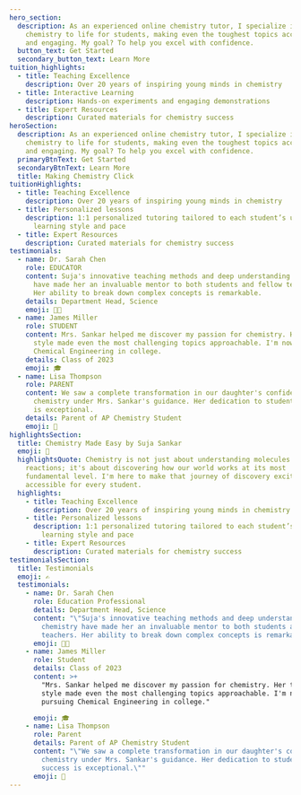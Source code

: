 ```yaml
---
hero_section:
  description: As an experienced online chemistry tutor, I specialize in bringing
    chemistry to life for students, making even the toughest topics accessible
    and engaging. My goal? To help you excel with confidence.
  button_text: Get Started
  secondary_button_text: Learn More
tuition_highlights:
  - title: Teaching Excellence
    description: Over 20 years of inspiring young minds in chemistry
  - title: Interactive Learning
    description: Hands-on experiments and engaging demonstrations
  - title: Expert Resources
    description: Curated materials for chemistry success
heroSection:
  description: As an experienced online chemistry tutor, I specialize in bringing
    chemistry to life for students, making even the toughest topics accessible
    and engaging. My goal? To help you excel with confidence.
  primaryBtnText: Get Started
  secondaryBtnText: Learn More
  title: Making Chemistry Click
tuitionHighlights:
  - title: Teaching Excellence
    description: Over 20 years of inspiring young minds in chemistry
  - title: Personalized lessons
    description: 1:1 personalized tutoring tailored to each student’s unique
      learning style and pace
  - title: Expert Resources
    description: Curated materials for chemistry success
testimonials:
  - name: Dr. Sarah Chen
    role: EDUCATOR
    content: Suja's innovative teaching methods and deep understanding of chemistry
      have made her an invaluable mentor to both students and fellow teachers.
      Her ability to break down complex concepts is remarkable.
    details: Department Head, Science
    emoji: 👩‍🔬
  - name: James Miller
    role: STUDENT
    content: Mrs. Sankar helped me discover my passion for chemistry. Her teaching
      style made even the most challenging topics approachable. I'm now pursuing
      Chemical Engineering in college.
    details: Class of 2023
    emoji: 🎓
  - name: Lisa Thompson
    role: PARENT
    content: We saw a complete transformation in our daughter's confidence with
      chemistry under Mrs. Sankar's guidance. Her dedication to student success
      is exceptional.
    details: Parent of AP Chemistry Student
    emoji: 👋
highlightsSection:
  title: Chemistry Made Easy by Suja Sankar
  emoji: 🧪
  highlightsQuote: Chemistry is not just about understanding molecules and
    reactions; it's about discovering how our world works at its most
    fundamental level. I'm here to make that journey of discovery exciting and
    accessible for every student.
  highlights:
    - title: Teaching Excellence
      description: Over 20 years of inspiring young minds in chemistry
    - title: Personalized lessons
      description: 1:1 personalized tutoring tailored to each student’s unique
        learning style and pace
    - title: Expert Resources
      description: Curated materials for chemistry success
testimonialsSection:
  title: Testimonials
  emoji: ✍️
  testimonials:
    - name: Dr. Sarah Chen
      role: Education Professional
      details: Department Head, Science
      content: "\"Suja's innovative teaching methods and deep understanding of
        chemistry have made her an invaluable mentor to both students and fellow
        teachers. Her ability to break down complex concepts is remarkable.\""
      emoji: 👩‍🔬
    - name: James Miller
      role: Student
      details: Class of 2023
      content: >+
        "Mrs. Sankar helped me discover my passion for chemistry. Her teaching
        style made even the most challenging topics approachable. I'm now
        pursuing Chemical Engineering in college."

      emoji: 🎓
    - name: Lisa Thompson
      role: Parent
      details: Parent of AP Chemistry Student
      content: "\"We saw a complete transformation in our daughter's confidence with
        chemistry under Mrs. Sankar's guidance. Her dedication to student
        success is exceptional.\""
      emoji: 👋
---
```


